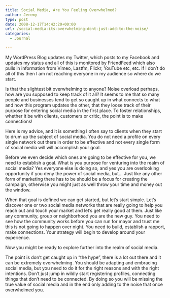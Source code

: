 ```yaml
---
title: Social Media, Are You Feeling Overwhelmed?
author: Jeremy
type: post
date: 2008-12-17T14:42:20+00:00
url: /social-media-its-overwhelming-dont-just-add-to-the-noise/
categories:
  - Journal

---
```

My WordPress Blog updates my Twitter, which posts to my Facebook and updates my status and all of this is monitored by FriendFeed which also pulls in information from Vimeo, Lastfm, Flickr, YouTube etc, etc. If I don&#8217;t do all of this then I am not reaching everyone in my audience so where do we start.

Is that the slightest bit overwhelming to anyone? Noise overload perhaps, how are you supposed to keep track of it all? It seems to me that so many people and businesses tend to get so caught up in what connects to what and how this program updates the other, that they loose track of their purpose for entering social media in the first place. To foster relationships, whether it be with clients, customers or critic, the point is to make connections!<!--more-->

Here is my advice, and it is something I often say to clients when they start to drum up the subject of social media. You do not need a profile on every single network out there in order to be effective and not every single form of social media will will accomplish your goal.

Before we even decide which ones are going to be effective for you, we need to establish a goal. What is you purpose for venturing into the realm of social media? Yes everyone else is doing so, and yes you are overlooking opportunity if you deny the power of social media, but&#8230; Just like any other form of marketing there has to be should be a focus for creating the campaign, otherwise you might just as well throw your time and money out the window.

When that goal is defined we can get started, but let&#8217;s start simple. Let&#8217;s discover one or two social media networks that are really going to help you reach out and touch your market and let&#8217;s get really good at them. Just like any community, group or neighborhood you are the new guy. You need to see how the community works before you can run for mayor and trust me this is not going to happen over night. You need to build, establish a rapport, make connections. Your strategy will begin to develop around your experience.

Now you might be ready to explore further into the realm of social media.

The point is don&#8217;t get caught up in &#8220;the hype&#8221;, there is a lot out there and it can be extremely overwhelming. You should be adapting and embracing social media, but you need to do it for the right reasons and with the right intentions. Don&#8217;t just jump in wildly start registering profiles, connecting things that don&#8217;t need to be connected. By doing so you will be missing the true value of social media and in the end only adding to the noise that once overwhelmed you.